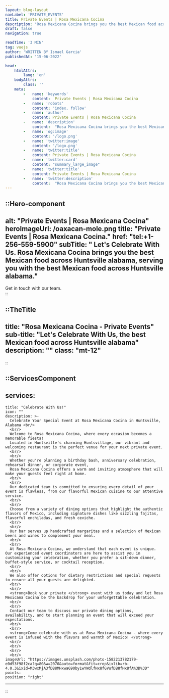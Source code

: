 ```yaml
---
layout: blog-layout
navLabel: 'PRIVATE_EVENTS'
title: Private Events | Rosa Mexicana Cocina
description: "Rosa Mexicana Cocina brings you the best Mexican food across Huntsville alabama, serving you with the best Mexican food across Huntsville alabama."
draft: false
navigation: true

readTime: '3 MIN'
tag: vuejs
author: 'WRITTEN BY Ismael Garcia'
publishedAt: '15-06-2022'

head:
    htmlAttrs:
        lang: 'en'
    bodyAttrs:
        class: ''
    meta:
        -   name: 'keywords'
            content:  Private Events | Rosa Mexicana Cocina
        -   name: 'robots'
            content: 'index, follow'
        -   name: 'author'
            content: Private Events | Rosa Mexicana Cocina
        -   name: 'description'
            content:  "Rosa Mexicana Cocina brings you the best Mexican food across Huntsville alabama, serving you with the best Mexican food across Huntsville alabama."
        -   name: 'og:image'
            content: '/logo.png'
        -   name: 'twitter:image'
            content: '/logo.png'
        -   name: 'twitter:title'
            content: Private Events | Rosa Mexicana Cocina
        -   name: 'twitter:card'
            content: "summary_large_image"
        -   name: 'twitter:title'
            content: Private Events | Rosa Mexicana Cocina
        -   name: 'twitter:description'
            content:  "Rosa Mexicana Cocina brings you the best Mexican food across Huntsville alabama, serving you with the best Mexican food across Huntsville alabama."
---
```




::Hero-component
---
alt: "Private Events | Rosa Mexicana Cocina"
heroImageUrl: /oaxacan-mole.png
title: "Private Events | Rosa Mexicana Cocina."
href: "tel:+1-256-559-5900"
subTitle: " Let's Celebrate With Us. Rosa Mexicana Cocina brings you the best Mexican food across Huntsville alabama, serving you with the best Mexican food across Huntsville alabama."
---
<div>
  Get in touch with our team.
</div>
::


::TheTitle
---
title: "Rosa Mexicana Cocina - Private Events"
sub-title: "Let's Celebrate With Us, the best Mexican food across Huntsville alabama"
description: ""
class: "mt-12"
---
::

::ServicesComponent
---
services:
  - 
    title: "Celebrate With Us!"
    icon: ""
    description: >-
      Celebrate Your Special Event at Rosa Mexicana Cocina in Huntsville, Alabama <br/>
      <br/>
      Welcome to Rosa Mexicana Cocina, where every occasion becomes a memorable fiesta!
      Located in Huntsville's charming Huntsvillage, our vibrant and welcoming restaurant is the perfect venue for your next private event.
      <br/>
      <br/>
      Whether you're planning a birthday bash, anniversary celebration, rehearsal dinner, or corporate event,
      Rosa Mexicana Cocina offers a warm and inviting atmosphere that will make your guests feel right at home.
      <br/>
      <br/>
      Our dedicated team is committed to ensuring every detail of your event is flawless, from our flavorful Mexican cuisine to our attentive service.
      <br/>
      <br/>
      Choose from a variety of dining options that highlight the authentic flavors of Mexico, including signature dishes like sizzling fajitas, flavorful enchiladas, and fresh ceviche.
      <br/>
      <br/> 
      Our bar serves up handcrafted margaritas and a selection of Mexican beers and wines to complement your meal.
      <br/>
      <br/>
      At Rosa Mexicana Cocina, we understand that each event is unique. Our experienced event coordinators are here to assist you in customizing your celebration, whether you prefer a sit-down dinner, buffet-style service, or cocktail reception.
      <br/>
      <br/>
      We also offer options for dietary restrictions and special requests to ensure all your guests are delighted.
      <br/>
      <br/>
      <strong>Book your private </strong> event with us today and let Rosa Mexicana Cocina be the backdrop for your unforgettable celebration.
      <br/>
      <br/>
      Contact our team to discuss our private dining options, availability, and to start planning an event that will exceed your expectations.
      <br/>
      <br/>
      <strong>Come celebrate with us at Rosa Mexicana Cocina - where every event is infused with the flavors and warmth of Mexico! </strong>
      <br/>
      <br/>
      <br/>
      <br/>
    imageUrl: "https://images.unsplash.com/photo-1582213782179-e0d53f98f2ca?q=80&w=2070&auto=format&fit=crop&ixlib=rb-4.0.3&ixid=M3wxMjA3fDB8MHxwaG90by1wYWdlfHx8fGVufDB8fHx8fA%3D%3D"
    points: 
    position: "right"
---
::


<div class="mt-10"></div>
